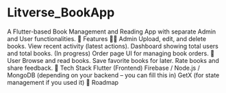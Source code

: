# Litverse_BookApp
A Flutter-based Book Management and Reading App with separate Admin and User functionalities.  🔹 Features 👨‍💻 Admin  Upload, edit, and delete books.  View recent activity (latest actions).  Dashboard showing total users and total books.  (In progress) Order page UI for managing book orders.  👤 User  Browse and read books.  Save favorite books for later.  Rate books and share feedback.  🚀 Tech Stack  Flutter (Frontend)  Firebase / Node.js / MongoDB (depending on your backend – you can fill this in)  GetX (for state management if you used it)  📌 Roadmap
